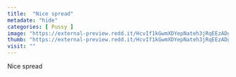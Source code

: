 ```yaml
---
title:  "Nice spread"
metadate: "hide"
categories: [ Pussy ]
image: "https://external-preview.redd.it/HcvIf1kGwmXDYepNateh3jRqEEzADgKlPgTCTQc34xA.png?auto=webp&s=2d851cdd649208b20cb8265d8a517fac1d052af3"
thumb: "https://external-preview.redd.it/HcvIf1kGwmXDYepNateh3jRqEEzADgKlPgTCTQc34xA.png?width=320&crop=smart&auto=webp&s=c22e81738de8c785c3b3f29cfd88b19470db705e"
visit: ""
---
```

Nice spread
